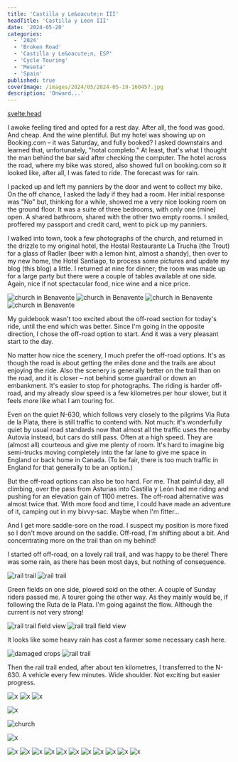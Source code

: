 ```yaml
---
title: 'Castilla y Le&oacute;n III'
headTitle: 'Castilla y Leon III'
date: '2024-05-20'
categories:
  - '2024'
  - 'Broken Road'
  - 'Castilla y Le&oacute;n, ESP'
  - 'Cycle Touring'
  - 'Meseta'
  - 'Spain'
published: true
coverImage: /images/2024/05/2024-05-19-160457.jpg
description: 'Onward...'
---
```


<script>
	import Img from '$lib/components/Img.svelte' 
  import DayCardHGroup from '$lib/components/DayCardHGroup.svelte' 
  import FormattedDate from '$lib/components/FormattedDate.svelte'
</script>

<svelte:head>

<title>
2024 Spain
</title>
</svelte:head>

<section class="card">

<DayCardHGroup
    where="Benavente"
    when="5/18/2024"
/>

<p>I awoke feeling tired and opted for a rest day. After all, the food was good. And cheap. And the wine plentiful. But my hotel was showing up on Booking.com &ndash; it was Saturday, and fully booked? I asked downstairs and learned that, unfortunately, "hotal completo." At least, that's what I thought the man behind the bar said after checking the computer. The hotel across the road, where my bike was stored, also showed full on booking.com so it looked like, after all, I was fated to ride. The forecast was for rain.</p>

<p>I packed up and left my panniers by the door and went to collect my bike. On the off chance, I asked the lady if they had a room. Her initial response was "No" but, thinking for a while, showed me a very nice looking room on the ground floor. It was a suite of three bedrooms, with only one (mine) open. A shared bathroom, shared with the other two empty rooms. I smiled, proffered my passport and credit card, went to pick up my panniers. </p>

<p>I walked into town, took a few photographs of the church, and returned in the drizzle to my original hotel, the Hostal Restaurante La Trucha (the Trout) for a glass of Radler (beer with a lemon hint, almost a shandy), then over to my new home, the Hotel Santiago, to process some pictures and update my blog (this blog) a little. I returned at nine for dinner; the room was made up for a large party but there were a couple of tables available at one side. Again, nice if not spectacular food, nice wine and a nice price.</p>

<Img
  src="/images/2024/05/2024-05-18-124623.jpg"
  alt="church in Benavente" 
/>
<Img
  src="/images/2024/05/2024-05-18-125246.jpg"
  alt="church in Benavente" 
/>
<Img
  src="/images/2024/05/2024-05-18-131134.jpg"
  alt="church in Benavente" 
/>
<Img
  src="/images/2024/05/2024-05-19-113205.jpg"
  alt="church in Benavente" 
/>

</section>

<section class="card">

<DayCardHGroup
    where="Benavente - Zamora"
    when="5/19/2024"
    distance="67.4 km, 327 m, 2422.7 km to date" 
/>

<p>My guidebook wasn't too excited about the off-road section for today's ride, until the end which was better. Since I'm going in the opposite direction, I chose the off-road option to start. And it was a very pleasant start to the day. </p>

<p>No matter how nice the scenery, I much prefer the off-road options. It's as though the road is about getting the miles done and the trails are about enjoying the ride. Also the scenery is generally better on the trail than on the road, and it is closer &ndash; not behind some guardrail or down an embankment. It's easier to stop for photographs. The riding is harder off-road, and my already slow speed is a few kilometres per hour slower, but it feels more like what I am touring for. </p>

<p>Even on the quiet N-630, which follows very closely to the pilgrims Via Ruta de la Plata, there is still traffic to contend with. Not much: it's wonderfully quiet by usual road standards now that almost all the traffic uses the nearby Autovia instead, but cars do still pass. Often at a high speed. They are (almost all) courteous and give me plenty of room. It's hard to imagine big semi-trucks moving completely into the far lane to give me space in England or back home in Canada. (To be fair, there is too much traffic in England for that generally to be an option.)</p>

<p>But the off-road options can also be too hard. For me. That painful day, all climbing, over the pass from Asturias into Castilla y Le&oacute;n had me riding and pushing for an elevation gain of 1100 metres. The off-road alternative was almost twice that. With more food and time, I could have made an adventure of it, camping out in my bivvy-sac. Maybe when I'm fitter...</p>

<p>And I get more saddle-sore on the road. I suspect my position is more fixed so I don't move around on the saddle. Off-road, I'm shifting about a bit. And concentrating more on the trail than on my behind!</p>

<p>I started off off-road, on a lovely rail trail, and was happy to be there! There was some rain, as there has been most days, but nothing of consequence.</p>

<Img
  src="/images/2024/05/2024-05-19-115114.jpg"
  alt="rail trail" 
  caption="That's a motor bike that is not allowed on the trail, I hope!"
/>
<Img
  src="/images/2024/05/2024-05-19-115524.jpg"
  alt="rail trail" 
/>

<p>Green fields on one side, plowed soid on the other. A couple of Sunday riders passed me. A tourer going the other way. As they mainly would be, if following the Ruta de la Plata. I'm going against the flow. Although the current is not very strong!</p>
<Img
  src="/images/2024/05/2024-05-19-115601.jpg"
  alt="rail trail field view" 
/>
<Img
  src="/images/2024/05/2024-05-19-115613.jpg"
  alt="rail trail field view" 
/>

<p>It looks like some heavy rain has cost a farmer some necessary cash here.</p>
<Img
  src="/images/2024/05/2024-05-19-120835.jpg"
  alt="damaged crops" 
/>
<Img
  src="/images/2024/05/2024-05-19-120846.jpg"
  alt="rail trail" 
/>

<p>Then the rail trail ended, after about ten kilometres, I transferred to the N-630. A vehicle every few minutes. Wide shoulder. Not exciting but easier progress.

<Img
  src="/images/2024/05/2024-05-19-122541.jpg"
  alt="x" 
/>
<Img
  src="/images/2024/05/2024-05-19-122551.jpg"
  alt="x" 
/>
<Img
  src="/images/2024/05/2024-05-19-131057.jpg"
  alt="x" 
/>

<div class="w-70">
  <Img
    src="/images/2024/05/2024-05-19-134828.jpg"
    alt="x" 
  />
</div>

<!-- <Img
  src="/images/2024/05/2024-05-19-155358.jpg"
  alt="x"
/> -->

<Img
  src="/images/2024/05/2024-05-19-160457.jpg"
  alt="church" 
  caption="A great spot for a late lunch, on a bench under the church, the place to myself. When I left, storm clouds were gathering."
/>

<div class="w-80">
  <Img
    src="/images/2024/05/2024-05-19-160606.jpg"
    alt="x" 
  />
</div>

</section>

<section class="card">

<DayCardHGroup
    where="Zamora - Salamanca"
    when="5/20/2024"
    distance="72.1 km, 617 m, 2494.8 km to date" 
/>

<Img
    src="/images/2024/05/2024-05-20-103745.jpg"
    alt="x" 
  />
<Img
    src="/images/2024/05/2024-05-20-103812.jpg"
    alt="x" 
  />
<Img
    src="/images/2024/05/2024-05-20-105437.jpg"
    alt="x" 
  />
<Img
    src="/images/2024/05/2024-05-20-105456.jpg"
    alt="x" 
  />
<Img
    src="/images/2024/05/2024-05-20-113330.jpg"
    alt="x" 
  />
<Img
    src="/images/2024/05/2024-05-20-114929.jpg"
    alt="x" 
  />
<Img
    src="/images/2024/05/2024-05-20-121359.jpg"
    alt="x" 
  />
<Img
    src="/images/2024/05/2024-05-20-123756.jpg"
    alt="x" 
  />
<Img
    src="/images/2024/05/2024-05-20-130345.jpg"
    alt="x" 
  />
<Img
    src="/images/2024/05/2024-05-20-133640.jpg"
    alt="x" 
  />
<Img
    src="/images/2024/05/2024-05-20-140413.jpg"
    alt="x" 
  />

</section>
